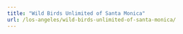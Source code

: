 ```yaml
---
title: "Wild Birds Unlimited of Santa Monica"
url: /los-angeles/wild-birds-unlimited-of-santa-monica/
---
```

